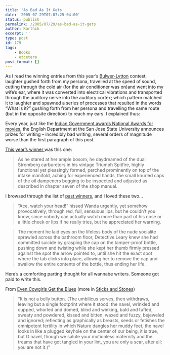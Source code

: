 ```yaml
---
title: 'As Bad As It Gets'
date: '2005-07-29T07:07:25-04:00'
status: publish
permalink: /2005/07/29/as-bad-as-it-gets
author: Karthik
excerpt: ''
type: post
id: 179
tags:
    - Books
    - etcetera
post_format: []
---
```

As I read the winning entries from this year’s [Bulwer-Lytton](http://www.bulwer-lytton.com/) contest, laughter gushed forth from my persona, travelled at the speed of sound, cutting through the cold air (for the air conditioner was on)and went into my wife’s ear, where it was converted into electrical vibrations and transported through the auditory nerve into the auditory cortex; which pattern matched it to laughter and spawned a series of processes that resulted in the words “What is it?” gushing forth from her persona and travelling the same route (but in the opposite direction) to reach my ears. I explained thus:

Every year, just like the [Indian Government awards National Awards for movies](https://stochastica.net/2005/07/14/sunny-side/), the English Department at the San Jose State University announces prizes for writing – incredibly bad writing, several orders of magnitude worse than the first paragraph of this post.

[This year’s winner ](http://www2.sjsu.edu/depts/english/2005.htm)was this one:

> As he stared at her ample bosom, he daydreamed of the dual Stromberg carburetors in his vintage Triumph Spitfire, highly functional yet pleasingly formed, perched prominently on top of the intake manifold, aching for experienced hands, the small knurled caps of the oil dampeners begging to be inspected and adjusted as described in chapter seven of the shop manual.

I browsed through the list of [past winners](http://www.bulwer-lytton.com/lyttony.htm), and I loved these two…

> “Ace, watch your head!” hissed Wanda urgently, yet somehow provocatively, through red, full, sensuous lips, but he couldn’t you know, since nobody can actually watch more than part of his nose or a little cheek or lips if he really tries, but he appreciated her warning.

> The moment he laid eyes on the lifeless body of the nude socialite sprawled across the bathroom floor, Detective Leary knew she had committed suicide by grasping the cap on the tamper-proof bottle, pushing down and twisting while she kept her thumb firmly pressed against the spot the arrow pointed to, until she hit the exact spot where the tab clicks into place, allowing her to remove the cap and swallow the entire contents of the bottle, thus ending her life.

Here’s a comforting parting thought for all wannabe writers. Someone got paid to write this.

From [Even Cowgirls Get the Blues](http://www.amazon.com/exec/obidos/tg/detail/-/055334949X/002-0196417-8058450?v=glance) (more in [Sticks and Stones](http://www.bulwer-lytton.com/sticks.htm))

> “It is not a belly button. (The umbilicus serves, then withdraws, leaving but a single footprint where it stood: the navel, wrinkled and cupped, whorled and domed, blind and winking, bald and tufted, sweaty and powdered, kissed and bitten, waxed and fuzzy, bejeweled and ignored; reflecting as graphically as breasts, seeds or fetishes the omnipotent fertility in which Nature dangles her muddy feet, the navel looks in like a plugged keyhole on the center of our being, it is true, but O navel, though we salute your motionless maternity and the treams that have got tangled in your lint, you are only a scar, after all; you are not it.)”